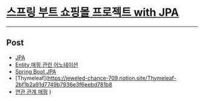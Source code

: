 # [스프링 부트 쇼핑몰 프로젝트 with JPA](http://www.yes24.com/Product/Goods/103453774)

---
## Post
- [JPA](https://jeweled-chance-709.notion.site/JPA-294c3fdee9b2492d801e0a9f9f155f55)
- [Entity 매핑 관련 어노테이션](https://jeweled-chance-709.notion.site/Entity-dc4c1cef92234cc79eff832c96a1d6be)
- [Spring Boot JPA](https://jeweled-chance-709.notion.site/Spring-Boot-JPA-eeb5efb8b30444f581c5af5181bcfaa0)
- [Thymeleaf](https://jeweled-chance-709.notion.site/Thymeleaf-2bf1b2a91d7749b7936e3f6eebd781b8
- [연관 관계 매핑](https://jeweled-chance-709.notion.site/dae1c0a426b94f4cae797b983c2fcd82?pvs=4)
)